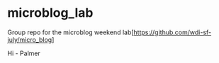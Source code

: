 microblog_lab
=============
Group repo for the microblog weekend lab[https://github.com/wdi-sf-july/micro_blog]


Hi - Palmer